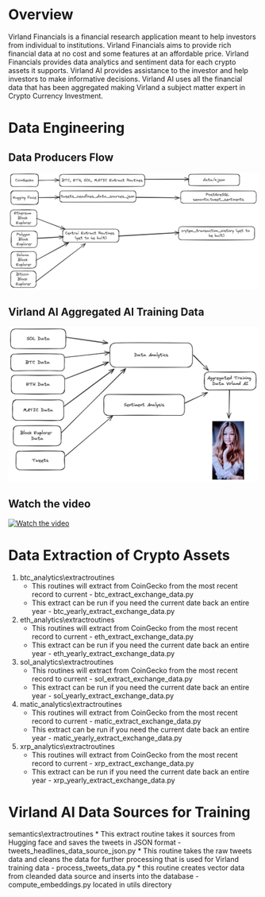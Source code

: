 # Overview

Virland Financials is a financial research application meant to help investors from individual to  institutions.  Virland Financials aims to provide rich financial data at no cost and some features at an affordable price.  Virland Financials provides data analytics and sentiment data for each crypto assets it supports.  Virland AI provides assistance to the investor and help investors to make informative decisions.  Virland AI uses all the financial data that has been aggregated making Virland a subject matter expert in Crypto Currency Investment.

# Data Engineering

## Data Producers Flow
![Data Producers](./assets/dataExtractDiagram.png)

## Virland AI Aggregated AI Training Data
![Training Data](./assets/VirlandAI_Training_Data_Diagram.png)

## Watch the video

[![Watch the video](https://i9.ytimg.com/vi_webp/wW5c1g1EEvw/mq2.webp?sqp=CNT9sLEG-oaymwEmCMACELQB8quKqQMa8AEB-AH-CYAC0AWKAgwIABABGFAgLCh_MA8=&rs=AOn4CLDtkl8Ww7hO_jE3ES4gUaVOCt6B7w)](https://youtu.be/wW5c1g1EEvw)


# Data Extraction of Crypto Assets

1. btc_analytics\extractroutines
    * This routines will extract from CoinGecko from the most recent record to current - btc_extract_exchange_data.py
    * This extract can be run if you need the current date back an entire year - btc_yearly_extract_exchange_data.py
2. eth_analytics\extractroutines
    * This routines will extract from CoinGecko from the most recent record to current - eth_extract_exchange_data.py
    * This extract can be run if you need the current date back an entire year - eth_yearly_extract_exchange_data.py
3. sol_analytics\extractroutines
    * This routines will extract from CoinGecko from the most recent record to current - sol_extract_exchange_data.py
    * This extract can be run if you need the current date back an entire year - sol_yearly_extract_exchange_data.py
4. matic_analytics\extractroutines
    * This routines will extract from CoinGecko from the most recent record to current - matic_extract_exchange_data.py
    * This extract can be run if you need the current date back an entire year - matic_yearly_extract_exchange_data.py
5. xrp_analytics\extractroutines
    * This routines will extract from CoinGecko from the most recent record to current - xrp_extract_exchange_data.py
    * This extract can be run if you need the current date back an entire year - xrp_yearly_extract_exchange_data.py

# Virland AI Data Sources for Training

semantics\extractroutines
    * This extract routine takes it sources from Hugging face and saves the tweets in JSON format - tweets_headlines_data_source_json.py
    * This routine takes the raw tweets data and cleans the data for further processing that is used for Virland training data - process_tweets_data.py
    * this routine creates vector data from cleanded data source and inserts into the database - compute_embeddings.py located in utils directory

